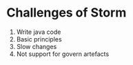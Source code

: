 # Challenges of Storm   

1. Write java code
2. Basic principles
3. Slow changes
4. Not support for govern artefacts
